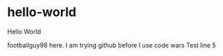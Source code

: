 # hello-world
Hello World

footballguy98 here. I am trying github before I use code wars
Test line 5
<EOM>
